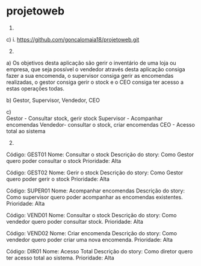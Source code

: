 # projetoweb
1.
c)
    i. https://github.com/goncalomaia18/projetoweb.git

2.

a) 
Os objetivos desta aplicação são gerir o inventário de uma loja ou empresa, que seja possível o vendedor através desta aplicação consiga fazer a sua encomenda, o supervisor consiga gerir as encomendas realizadas, o gestor consiga gerir o stock e o CEO consiga ter acesso a estas operações todas.

b)
Gestor, Supervisor, Vendedor, CEO

c)  
Gestor - Consultar stock, gerir stock
Supervisor - Acompanhar encomendas 
Vendedor- consultar o stock, criar encomendas
CEO - Acesso total ao sistema

2)
Código: GEST01
Nome: Consultar o stock
Descrição do story: Como Gestor quero poder consultar o stock
Prioridade: Alta  

Código: GEST02
Nome: Gerir o stock
Descrição do story: Como Gestor quero poder gerir o stock
Prioridade: Alta

Código: SUPER01
Nome: Acompanhar encomendas
Descrição do story: Como supervisor quero poder acompanhar as encomendas existentes.
Prioridade: Alta

Código: VEND01
Nome: Consultar o stock
Descrição do story: Como vendedor quero poder consultar  stock.
Prioridade: Alta

Código: VEND02
Nome: Criar encomenda
Descrição do story: Como vendedor quero poder criar uma nova encomenda.
Prioridade: Alta

Código: DIR01
Nome: Acesso Total
Descrição do story: Como diretor quero ter acesso total ao sistema.
Prioridade: Alta
